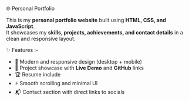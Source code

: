  🌐 Personal Portfolio

This is my **personal portfolio website** built using **HTML, CSS, and JavaScript**.  
It showcases my **skills, projects, achievements, and contact details** in a clean and responsive layout.

  ✨ Features :-
- 🎨 Modern and responsive design (desktop + mobile)
- 📂 Project showcase with **Live Demo** and **GitHub** links
- 🏆 Resume include
- ⚡ Smooth scrolling and minimal UI
- 📬 Contact section with direct links to socials
